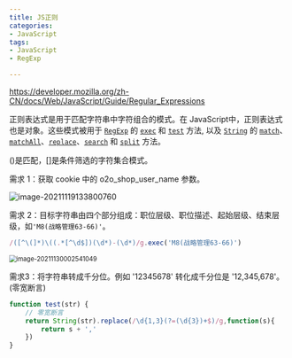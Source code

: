 ```yaml
---
title: JS正则
categories: 
- JavaScript
tags:
- JavaScript
- RegExp

---
```


https://developer.mozilla.org/zh-CN/docs/Web/JavaScript/Guide/Regular_Expressions

正则表达式是用于匹配字符串中字符组合的模式。在 JavaScript中，正则表达式也是对象。这些模式被用于 [`RegExp`](https://developer.mozilla.org/zh-CN/docs/Web/JavaScript/Reference/Global_Objects/RegExp) 的 [`exec`](https://developer.mozilla.org/zh-CN/docs/Web/JavaScript/Reference/Global_Objects/RegExp/exec) 和 [`test`](https://developer.mozilla.org/zh-CN/docs/Web/JavaScript/Reference/Global_Objects/RegExp/test) 方法, 以及 [`String`](https://developer.mozilla.org/zh-CN/docs/Web/JavaScript/Reference/Global_Objects/String) 的 [`match`](https://developer.mozilla.org/zh-CN/docs/Web/JavaScript/Reference/Global_Objects/String/match)、[`matchAll`](https://developer.mozilla.org/zh-CN/docs/Web/JavaScript/Reference/Global_Objects/String/matchAll)、[`replace`](https://developer.mozilla.org/zh-CN/docs/Web/JavaScript/Reference/Global_Objects/String/replace)、[`search`](https://developer.mozilla.org/zh-CN/docs/Web/JavaScript/Reference/Global_Objects/String/search) 和 [`split`](https://developer.mozilla.org/zh-CN/docs/Web/JavaScript/Reference/Global_Objects/String/split) 方法。

()是匹配，[]是条件筛选的字符集合模式。<!-- more -->

需求 1：获取 cookie 中的 o2o_shop_user_name 参数。

![image-20211119133800760](https://i.loli.net/2021/11/19/gxq5vLcFR6YJMak.png)



需求 2：目标字符串由四个部分组成：职位层级、职位描述、起始层级、结束层级，如`'M8(战略管理63-66)'`。

```js
/([^\(]*)\((.*[^\d$])(\d*)-(\d*)/g.exec('M8(战略管理63-66)')
```

<img src="https://i.loli.net/2021/11/30/UcTPfxpG3vE1awt.png" alt="image-20211130002541049" style="zoom:80%;" />

需求3：将字符串转成千分位。例如 '12345678' 转化成千分位是 '12,345,678'。(零宽断言)

```js
function test(str) {
    // 零宽断言
    return String(str).replace(/\d{1,3}(?=(\d{3})+$)/g,function(s){
        return s + ','
    }) 
}
```

<!-- x(?=y) 匹配'x'仅仅当'x'后面跟着'y'.这种叫做先行断言。-->
